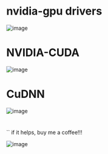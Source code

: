 # nvidia-gpu drivers

![image](https://github.com/ajeetkverma/nvidia-cuda11.8_cudnn/assets/33716142/8d357dc6-fb9a-4da8-ac1a-f73212472122)


# NVIDIA-CUDA

![image](https://github.com/ajeetkverma/nvidia-cuda11.8_cudnn/assets/33716142/da26bd55-9c53-450c-aebb-b2108e31a692)

# CuDNN

![image](https://github.com/ajeetkverma/nvidia-cuda11.8_cudnn/assets/33716142/d3d129d0-c20d-414e-901f-8b54b5466011)

#
`` if it helps, buy me a coffee!!! 

![image](https://github.com/ajeetkverma/nvidia-cuda11.8_cudnn/assets/33716142/8d69daf4-145d-4dae-b75c-42ed55d24be8)
